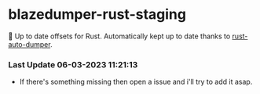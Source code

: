 # blazedumper-rust-staging

🚀 Up to date offsets for Rust. Automatically kept up to date thanks to [rust-auto-dumper](https://github.com/Akandesh/rust-auto-dumper).


### Last Update 06-03-2023 11:21:13
- If there's something missing then open a issue and i'll try to add it asap.